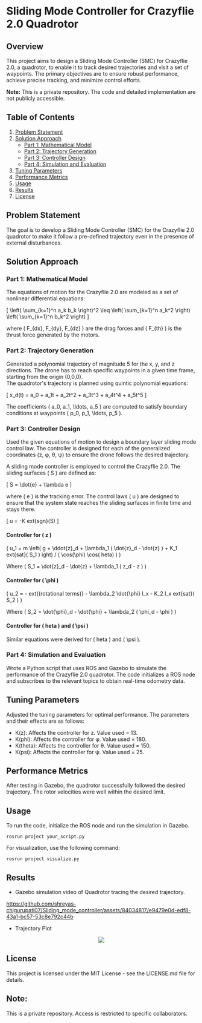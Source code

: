 
# Sliding Mode Controller for Crazyflie 2.0 Quadrotor

## Overview

This project aims to design a Sliding Mode Controller (SMC) for Crazyflie 2.0, a quadrotor, to enable it to track desired trajectories and visit a set of waypoints. The primary objectives are to ensure robust performance, achieve precise tracking, and minimize control efforts.

**Note:** This is a private repository. The code and detailed implementation are not publicly accessible.

## Table of Contents

1. [Problem Statement](#problem-statement)
2. [Solution Approach](#solution-approach)
    - [Part 1: Mathematical Model](#part-1-mathematical-model)
    - [Part 2: Trajectory Generation](#part-2-trajectory-generation)
    - [Part 3: Controller Design](#part-3-controller-design)
    - [Part 4: Simulation and Evaluation](#part-4-simulation-and-evaluation)
4. [Tuning Parameters](#tuning-parameters)
5. [Performance Metrics](#performance-metrics)
6. [Usage](#usage)
7. [Results](#results)
8. [License](#license)

## Problem Statement

The goal is to develop a Sliding Mode Controller (SMC) for the Crazyflie 2.0 quadrotor to make it follow a pre-defined trajectory even in the presence of external disturbances.

## Solution Approach

### Part 1: Mathematical Model
The equations of motion for the Crazyflie 2.0 are modeled as a set of nonlinear differential equations:

\[
\left( \sum_{k=1}^n a_k b_k \right)^2 \leq \left( \sum_{k=1}^n a_k^2 \right) \left( \sum_{k=1}^n b_k^2 \right)
\]

where \( F_{dx}, F_{dy}, F_{dz} \) are the drag forces and \( F_{th} \) is the thrust force generated by the motors.

### Part 2: Trajectory Generation

Generated a polynomial trajectory of magnitude 5 for the x, y, and z directions. The drone has to reach specific waypoints in a given time frame, starting from the origin (0,0,0).<br>
The quadrotor's trajectory is planned using quintic polynomial equations:

\[ x_d(t) = a_0 + a_1t + a_2t^2 + a_3t^3 + a_4t^4 + a_5t^5 \]

The coefficients \( a_0, a_1, \ldots, a_5 \) are computed to satisfy boundary conditions at waypoints \( p_0, p_1, \ldots, p_5 \).
### Part 3: Controller Design

Used the given equations of motion to design a boundary layer sliding mode control law. The controller is designed for each of the generalized coordinates (z, φ, θ, ψ) to ensure the drone follows the desired trajectory.<br>

A sliding mode controller is employed to control the Crazyflie 2.0. The sliding surfaces \( S \) are defined as:

\[ S = \dot{e} + \lambda e \]

where \( e \) is the tracking error. The control laws \( u \) are designed to ensure that the system state reaches the sliding surfaces in finite time and stays there.

\[ u = -K 	ext{sgn}(S) \]

#### Controller for \( z \)

\(
u_1 = m \left( g + \ddot{z}_d + \lambda_1 ( \dot{z}_d - \dot{z} ) + K_1     ext{sat}( S_1 ) 
ight) / ( \cos(\phi) \cos(    heta) )
\)

Where \( S_1 = \dot{z}_d - \dot{z} + \lambda_1 ( z_d - z ) \)

#### Controller for \( \phi \)

\(
u_2 = -     ext{(rotational terms)} - \lambda_2 \dot{\phi} I_x - K_2 I_x     ext{sat}( S_2 )
\)

Where \( S_2 = \dot{\phi}_d - \dot{\phi} + \lambda_2 ( \phi_d - \phi ) \)

#### Controller for \(     heta \) and \( \psi \)

Similar equations were derived for \(     heta \) and \( \psi \).

### Part 4: Simulation and Evaluation

Wrote a Python script that uses ROS and Gazebo to simulate the performance of the Crazyflie 2.0 quadrotor. The code initializes a ROS node and subscribes to the relevant topics to obtain real-time odometry data.

## Tuning Parameters

Adjusted the tuning parameters for optimal performance. The parameters and their effects are as follows:

- K(z): Affects the controller for z. Value used = 13.
- K(phi): Affects the controller for φ. Value used = 180.
- K(theta): Affects the controller for θ. Value used = 150.
- K(psi): Affects the controller for ψ. Value used = 25.

## Performance Metrics

After testing in Gazebo, the quadrotor successfully followed the desired trajectory. The rotor velocities were well within the desired limit.

## Usage

To run the code, initialize the ROS node and run the simulation in Gazebo.

```
rosrun project your_script.py
```

For visualization, use the following command:

```
rosrun project visualize.py
```

## Results
* Gazebo simulation video of Quadrotor tracing the desired trajectory.  




https://github.com/shreyas-chigurupati07/Sliding_mode_controller/assets/84034817/e9479e0d-edf8-43a1-bc57-53c8e792c44b




* Trajectory Plot<br>

<p align="center">
    <img src="https://github.com/shreyas-chigurupati07/Sliding_mode_controller/assets/84034817/1946558a-0bcc-49ad-ae35-c20afc0bd5f0" />
</p>







## License
This project is licensed under the MIT License - see the LICENSE.md file for details.


## Note:
This is a private repository. Access is restricted to specific collaborators.

